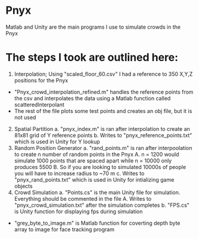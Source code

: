 # Pnyx
Matlab and Unity are the main programs I use to simulate crowds in the Pnyx
# The steps I took are outlined here:
1. Interpolation;
 Using "scaled_floor_60.csv" I had a reference to 350 X,Y,Z positions for the Pnyx
* "Pnyx_crowd_interpolation_refined.m" handles the reference points from the csv and interpolates the data using a Matlab function called scatteredInterpolant
* The rest of the file plots some test points and creates an obj file, but it is not used
2. Spatial Partition
	a.	"pnyx_index.m" is ran after interpolation to create an 81x81 grid of Y reference points
	b.	Writes to "pnyx_reference_points.txt" which is used in Unity for Y lookup
3. Random Position Generator
	a.	"rand_points.m" is ran after interpoolation to create n number of random points in the Pnyx
			A.	n = 1200 would simulate 1000 points that are spaced apart while n = 10000 only produces 5500
			B.	So if you are looking to simulated 10000s of people you will have to increase radius to ~70 m
	c.	Writes to "pnyx_rand_points.txt" which is used in Unity for intializing game objects
4. Crowd Simulation
	a.	"Points.cs" is the main Unity file for simulation. Everything should be commented in the file
			A.	Writes to "pnyx_crowd_simulation.txt" after the simulation completes
	b.	"FPS.cs" is Unity function for displaying fps during simulation
* "grey_byte_to_image.m" is Matlab function for coverting depth byte array to image for face tracking program
